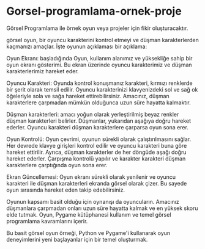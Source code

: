 # Gorsel-programlama-ornek-proje
Görsel Programlama ile örnek oyun veya projeler için fikir oluşturacaktır.

görsel oyun, bir oyuncu karakterini kontrol etmeyi ve düşman karakterlerden kaçmanızı amaçlar. İşte oyunun açıklaması bir açıklama:

Oyun Ekranı: başladığında Oyun, kullanım alanımız ve yüksekliğe sahip bir oyun ekranı gösterimi. Bu ekran üzerinde oyuncu karakterimiz ve düşman karakterlerimiz hareket eder.

Oyuncu Karakteri: Oyunda kontrol konuşmanız karakteri, kırmızı renklerde bir şerit olarak temsil edilir. Oyuncu karakterinizi klavyenizdeki sol ve sağ ok öğeleriyle sola ve sağa hareket ettirebilirsiniz. Amacınız, düşman karakterlere çarpmadan mümkün olduğunca uzun süre hayatta kalmaktır.

Düşman karakterleri: amacı yoğun olarak yerleştirilmiş beyaz renkler düşman karakterleri belirler. Düşmanlar, yukarıdan aşağıya doğru hareket ederler. Oyuncu karakteri düşman karakterlere çarparsa oyun sona erer.

Oyun Kontrolü: Oyun çevrimi, oyunun sürekli olarak çalıştırılmasını sağlar. Her devrede klavye girişleri kontrol edilir ve oyuncu karakteri buna göre hareket ettirilir. Ayrıca, düşman karakterler de her döngüde aşağı doğru hareket ederler. Çarpışma kontrolü yapılır ve karakter karakteri düşman karakterlere çarptığında oyun sona erer.

Ekran Güncellemesi: Oyun ekranı sürekli olarak yenilenir ve oyuncu karakteri ile düşman karakterleri ekranda görsel olarak çizer. Bu sayede oyun sırasında hareket eden takip edebilirsiniz.

Oyunun kapsamı basit olduğu için oynanışı da oyuncuların. Amacınız düşmanlara çarpmadan onları uzun süre hayatta kalmak ve en yüksek skoru elde tutmak. Oyun, Pygame kütüphanesi kullanım ve temel görsel programlama kavramlarını içerir.

Bu basit görsel oyun örneği, Python ve Pygame'i kullanarak oyun deneyimlerini yeni başlayanlar için bir temel oluşturmak.
